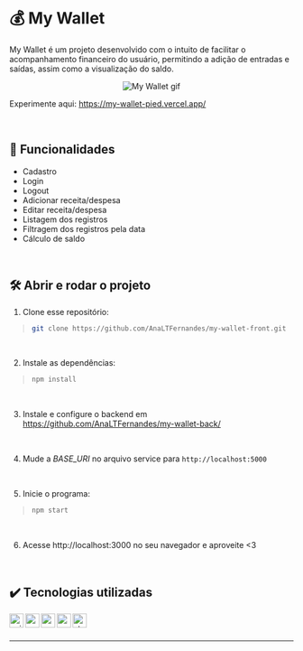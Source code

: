 # :moneybag: My Wallet

 My Wallet é um projeto desenvolvido com o intuito de facilitar o acompanhamento financeiro do usuário, permitindo a adição de entradas e saídas, assim como a visualização do saldo.

<div align=center>
  
  ![My Wallet gif](https://user-images.githubusercontent.com/97851922/204367818-e96c72b1-33f2-4f2a-abcc-0d1c0224cfc6.gif)
  
</div>

Experimente aqui: https://my-wallet-pied.vercel.app/

<br />

## :hammer: Funcionalidades
- Cadastro
- Login
- Logout
- Adicionar receita/despesa
- Editar receita/despesa
- Listagem dos registros
- Filtragem dos registros pela data
- Cálculo de saldo

<br />

## :hammer_and_wrench: Abrir e rodar o projeto
1. Clone esse repositório:
>```bash
> git clone https://github.com/AnaLTFernandes/my-wallet-front.git
>```

<br />

2. Instale as dependências:
>```bash
> npm install
>```

<br />

3. Instale e configure o backend em https://github.com/AnaLTFernandes/my-wallet-back/

<br />

4. Mude a *BASE_URI* no arquivo service para `http://localhost:5000`

<br />

5. Inicie o programa:
>```bash
> npm start
>```

<br />

6. Acesse http://localhost:3000 no seu navegador e aproveite <3

<br />

## :heavy_check_mark: Tecnologias utilizadas
<img align="left" alt="axios" height="25px" src="https://img.shields.io/badge/-axios-success" />
<img align="left" alt="react" height="25px" src="https://img.shields.io/badge/-React-5ED3F3?logo=react&logoColor=white" />
<img align="left" alt="react-router" height="25px" src="https://img.shields.io/badge/React-Router-5ED3F3" />
<img align="left" alt="react-icons" height="25px" src="https://img.shields.io/badge/React-Icons-5ED3F3" />
<img align="left" alt="styled-components" height="25px" src="https://img.shields.io/badge/styled-components-violet?logo=styled-components" />


<br />
<br />

---

